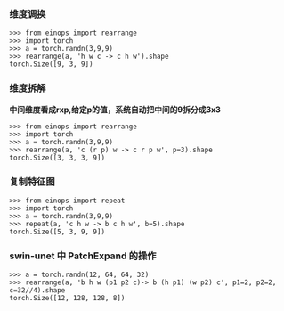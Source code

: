 ### 维度调换
```
>>> from einops import rearrange
>>> import torch
>>> a = torch.randn(3,9,9)
>>> rearrange(a, 'h w c -> c h w').shape
torch.Size([9, 3, 9])
```
### 维度拆解
**中间维度看成rxp,给定p的值，系统自动把中间的9拆分成3x3**
```
>>> from einops import rearrange
>>> import torch
>>> a = torch.randn(3,9,9)
>>> rearrange(a, 'c (r p) w -> c r p w', p=3).shape
torch.Size([3, 3, 3, 9])
```
### 复制特征图
```
>>> from einops import repeat
>>> import torch
>>> a = torch.randn(3,9,9)
>>> repeat(a, 'c h w -> b c h w', b=5).shape
torch.Size([5, 3, 9, 9])
```
### swin-unet 中 PatchExpand 的操作
```
>>> a = torch.randn(12, 64, 64, 32)
>>> rearrange(a, 'b h w (p1 p2 c)-> b (h p1) (w p2) c', p1=2, p2=2, c=32//4).shape
torch.Size([12, 128, 128, 8])
```
